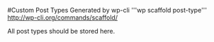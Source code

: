#Custom Post Types
Generated by wp-cli '''wp scaffold post-type'''
http://wp-cli.org/commands/scaffold/

All post types should be stored here.
